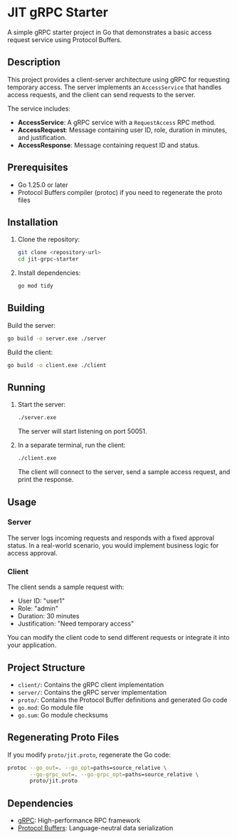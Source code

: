 # JIT gRPC Starter

A simple gRPC starter project in Go that demonstrates a basic access request service using Protocol Buffers.

## Description

This project provides a client-server architecture using gRPC for requesting temporary access. The server implements an `AccessService` that handles access requests, and the client can send requests to the server.

The service includes:
- **AccessService**: A gRPC service with a `RequestAccess` RPC method.
- **AccessRequest**: Message containing user ID, role, duration in minutes, and justification.
- **AccessResponse**: Message containing request ID and status.

## Prerequisites

- Go 1.25.0 or later
- Protocol Buffers compiler (protoc) if you need to regenerate the proto files

## Installation

1. Clone the repository:
   ```bash
   git clone <repository-url>
   cd jit-grpc-starter
   ```

2. Install dependencies:
   ```bash
   go mod tidy
   ```

## Building

Build the server:
```bash
go build -o server.exe ./server
```

Build the client:
```bash
go build -o client.exe ./client
```

## Running

1. Start the server:
   ```bash
   ./server.exe
   ```
   The server will start listening on port 50051.

2. In a separate terminal, run the client:
   ```bash
   ./client.exe
   ```
   The client will connect to the server, send a sample access request, and print the response.

## Usage

### Server
The server logs incoming requests and responds with a fixed approval status. In a real-world scenario, you would implement business logic for access approval.

### Client
The client sends a sample request with:
- User ID: "user1"
- Role: "admin"
- Duration: 30 minutes
- Justification: "Need temporary access"

You can modify the client code to send different requests or integrate it into your application.

## Project Structure

- `client/`: Contains the gRPC client implementation
- `server/`: Contains the gRPC server implementation
- `proto/`: Contains the Protocol Buffer definitions and generated Go code
- `go.mod`: Go module file
- `go.sum`: Go module checksums

## Regenerating Proto Files

If you modify `proto/jit.proto`, regenerate the Go code:

```bash
protoc --go_out=. --go_opt=paths=source_relative \
       --go-grpc_out=. --go-grpc_opt=paths=source_relative \
       proto/jit.proto
```

## Dependencies

- [gRPC](https://grpc.io/): High-performance RPC framework
- [Protocol Buffers](https://developers.google.com/protocol-buffers): Language-neutral data serialization

